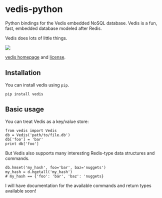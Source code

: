 vedis-python
============

Python bindings for the Vedis embedded NoSQL database. Vedis is a fun, fast, embedded database modeled after Redis.

Vedis does lots of little things.

![](http://media.charlesleifer.com/blog/photos/more-hueys.png)

[vedis homepage](http://vedis.symisc.net/) and [license](http://vedis.symisc.net/licensing.html).

Installation
------------

You can install vedis using `pip`.

    pip install vedis

Basic usage
-----------

You can treat Vedis as a key/value store:

    from vedis import Vedis
    db = Vedis('path/to/file.db')
    db['foo'] = 'bar'
    print db['foo']

But Vedis also supports many interesting Redis-type data structures and commands.

    db.hmset('my_hash', foo='bar', baz='nuggets')
    my_hash = d.hgetall('my_hash')
    # my_hash == {'foo': 'bar', 'baz': 'nuggets}

I will have documentation for the available commands and return types available soon!
